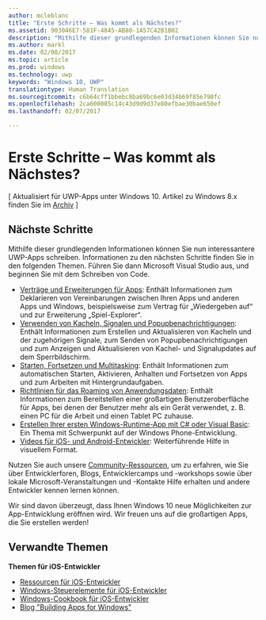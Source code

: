 ```yaml
---
author: mcleblanc
title: "Erste Schritte – Was kommt als Nächstes?"
ms.assetid: 903046E7-581F-4845-AB80-1A57C42B1B02
description: "Mithilfe dieser grundlegenden Informationen können Sie nun interessantere Apps für die Universelle Windows-Plattform (UWP) schreiben."
ms.author: markl
ms.date: 02/08/2017
ms.topic: article
ms.prod: windows
ms.technology: uwp
keywords: "Windows 10, UWP"
translationtype: Human Translation
ms.sourcegitcommit: c6b64cff1bbebc8ba69bc6e03d34b69f85e798fc
ms.openlocfilehash: 2ca600085c14c43d9d9d37e80efbae30bae650ef
ms.lasthandoff: 02/07/2017

---
```


# <a name="getting-started-what-next"></a>Erste Schritte – Was kommt als Nächstes?

\[ Aktualisiert für UWP-Apps unter Windows 10. Artikel zu Windows 8.x finden Sie im [Archiv](http://go.microsoft.com/fwlink/p/?linkid=619132) \]

## <a name="next-steps"></a>Nächste Schritte

Mithilfe dieser grundlegenden Informationen können Sie nun interessantere UWP-Apps schreiben. Informationen zu den nächsten Schritte finden Sie in den folgenden Themen. Führen Sie dann Microsoft Visual Studio aus, und beginnen Sie mit dem Schreiben von Code.

-   [Verträge und Erweiterungen für Apps](https://msdn.microsoft.com/library/windows/apps/hh464906): Enthält Informationen zum Deklarieren von Vereinbarungen zwischen Ihren Apps und anderen Apps und Windows, beispielsweise zum Vertrag für „Wiedergeben auf“ und zur Erweiterung „Spiel-Explorer“.
-   [Verwenden von Kacheln, Signalen und Popupbenachrichtigungen](https://msdn.microsoft.com/library/windows/apps/xaml/hh868259): Enthält Informationen zum Erstellen und Aktualisieren von Kacheln und der zugehörigen Signale, zum Senden von Popupbenachrichtigungen und zum Anzeigen und Aktualisieren von Kachel- und Signalupdates auf dem Sperrbildschirm.
-   [Starten, Fortsetzen und Multitasking](https://msdn.microsoft.com/library/windows/apps/hh770837): Enthält Informationen zum automatischen Starten, Aktivieren, Anhalten und Fortsetzen von Apps und zum Arbeiten mit Hintergrundaufgaben.
-   [Richtlinien für das Roaming von Anwendungsdaten](https://msdn.microsoft.com/library/windows/apps/hh465094): Enthält Informationen zum Bereitstellen einer großartigen Benutzeroberfläche für Apps, bei denen der Benutzer mehr als ein Gerät verwendet, z. B. einen PC für die Arbeit und einen Tablet PC zuhause.
-   [Erstellen Ihrer ersten Windows-Runtime-App mit C# oder Visual Basic](http://go.microsoft.com/fwlink/p/?LinkID=394138): Ein Thema mit Schwerpunkt auf der Windows Phone-Entwicklung.
-   [Videos für iOS- und Android-Entwickler](https://msdn.microsoft.com/library/windows/apps/dn393982): Weiterführende Hilfe in visuellem Format.

Nutzen Sie auch unsere [Community-Ressourcen](https://developer.microsoft.com/en-us/windows/support), um zu erfahren, wie Sie über Entwicklerforen, Blogs, Entwicklercamps und -workshops sowie über lokale Microsoft-Veranstaltungen und -Kontakte Hilfe erhalten und andere Entwickler kennen lernen können.

Wir sind davon überzeugt, dass Ihnen Windows 10 neue Möglichkeiten zur App-Entwicklung eröffnen wird. Wir freuen uns auf die großartigen Apps, die Sie erstellen werden!

## <a name="related-topics"></a>Verwandte Themen

**Themen für iOS-Entwickler**
* [Ressourcen für iOS-Entwickler](https://msdn.microsoft.com/library/windows/apps/jj945493)
* [Windows-Steuerelemente für iOS-Entwickler](https://msdn.microsoft.com/library/windows/apps/dn263255)
* [Windows-Cookbook für iOS-Entwickler](https://msdn.microsoft.com/library/windows/apps/dn263256)
* [Blog "Building Apps for Windows"](https://blogs.windows.com/buildingapps/2016/01/27/visual-studio-walkthrough-for-ios-developers/)

